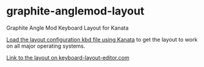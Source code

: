 # graphite-anglemod-layout
Graphite Angle Mod Keyboard Layout for Kanata

[Load the layout configuration kbd file using Kanata](https://github.com/jtroo/kanata) to get the layout to work on all major operating systems.

[Link to the layout on keyboard-layout-editor.com](https://keyboard-layout-editor.com/##@_css=*%20%7B%0A%20%20font-size%2F:%2017px%2F%3B%0A%20%20font-weight%2F:%20900%2F%3B%0A%7D%3B&@=~%0A%60&=!%0A1&=%2F@%0A2&=%23%0A3&=$%0A4&=%25%0A5&=%5E%0A6&=%2F&%0A7&=*%0A8&=(%0A9&=)%0A0&=%7B%0A%5B&=%7D%0A%5D&_w:2%3B&=Backspace%3B&@_w:1.5%3B&=Tab&=B&=L&=D&=W&=Z&_fa@:1%3B%3B&='%0A%0A%2F_&_f:3%3B&=F&_f:3%3B&=O&_f:3%3B&=U&_f:3%3B&=J&_f:3%3B&=%2F:%0A%2F%3B&_f:3%3B&=+%0A%2F=&_f:3&w:1.5%3B&=%7C%0A%5C%3B&@_f:3&w:1.75%3B&=Caps%20Lock&_f:3%3B&=N&_f:3%3B&=R&_f:3%3B&=T&_f:3%3B&=S&_f:3%3B&=G&_f:3%3B&=Y&_f:3%3B&=H&_f:3%3B&=A&_f:3%3B&=E&_f:3%3B&=I&_f:3%3B&=%3F%0A,&_f:3&w:2.25%3B&=Enter%3B&@_f:3&w:2.25%3B&=Shift&_f:3%3B&=X&_f:3%3B&=M&_f:3%3B&=C&_f:3%3B&=V&_f:3%3B&=Q&_f:3%3B&=P&_f:3%3B&=K&_f:3%3B&=%3E%0A.&_f:3%3B&=%22%0A-&_f:3%3B&=%3C%0A%2F%2F&_f:3&w:2.75%3B&=Shift%3B&@_f:3&w:1.25%3B&=Ctrl&_f:3&w:1.25%3B&=Meta&_f:3&w:1.25%3B&=Alt&_a:7&w:6.25%3B&=&_a:4&f:3&w:1.25%3B&=Alt&_f:3&w:1.25%3B&=Meta&_f:3&w:1.25%3B&=Menu&_f:3&w:1.25%3B&=Ctrl)
